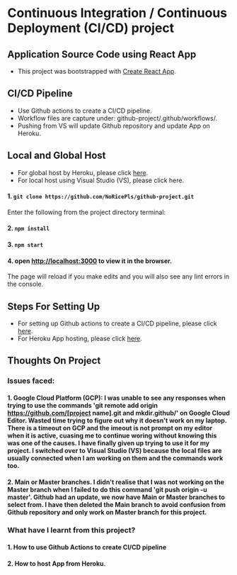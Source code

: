 # Continuous Integration / Continuous Deployment (CI/CD) project

## Application Source Code using React App

* This project was bootstrapped with [Create React App](https://github.com/facebook/create-react-app).

## CI/CD Pipeline
* Use Github actions to create a CI/CD pipeline.
* Workflow files are capture under: github-project/.github/workflows/.
* Pushing from VS will update Github repository and update App on Heroku.
 
## Local and Global Host
* For global host by Heroku, please click [here](https://cicd-github-project.herokuapp.com/).
* For local host using Visual Studio (VS), please click here.
 #### 1. `git clone https://github.com/NoRicePls/github-project.git`
 Enter the following from the project directory terminal:
 #### 2. `npm install`
 #### 3. `npm start`
 #### 4. open [http://localhost:3000](http://localhost:3000) to view it in the browser.
 The page will reload if you make edits and you will also see any lint errors in the console.

## Steps For Setting Up 
* For setting up Github actions to create a CI/CD pipeline, please click [here](https://medium.com/@michaelekpang/creating-a-ci-cd-pipeline-using-github-actions-b65bb248edfe).
* For Heroku App hosting, please click [here](https://devcenter.heroku.com/articles/getting-started-with-nodejs#deploy-the-app).

## Thoughts On Project
### Issues faced:
 #### 1. Google Cloud Platform (GCP): I was unable to see any responses when trying to use the commands 'git remote add origin https://github.com/[project name].git and mkdir.github/' on Google Cloud Editor. Wasted time trying to figure out why it doesn't work on my laptop. There is a timeout on GCP and the imeout is not prompt on my editor when it is active, cuasing me to continue woring without knowing this was one of the causes. I have finally given up trying to use it for my project. I switched over to Visual Studio (VS) because the local files are usually connected when I am working on them and the commands work too.
 
 #### 2. Main or Master branches. I didn't realise that I was not working on the Master branch when I failed to do this command 'git push origin -u master'. Github had an update, we now have Main or Master branches to select from. I have then deleted the Main branch to avoid confusion from Github repository and only work on Master branch for this project.

### What have I learnt from this project?
 #### 1. How to use Github Actions to create CI/CD pipeline 
 #### 2. How to host App from Heroku.
